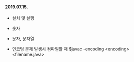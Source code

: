 #### 2019.07.15.
* 설치 및 실행
* 숫자
* 문자, 문자열

* 인코딩 문제 발생시 컴파일할 때 
	$javac -encoding \<encoding\> <filename.java>
